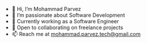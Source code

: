 - 👋 Hi, I’m Mohammad Parvez
- 👀 I’m passionate about Software Development
- 🌱 Currently working as a Software Engineer
- 💼 Open to collaborating on freelance projects
- 📫 Reach me at mohammad.parvez.tech@gmail.com


<!---
mohammadparvez921/mohammadparvez921 is a ✨ special ✨ repository because its `README.md` (this file) appears on your GitHub profile.
You can click the Preview link to take a look at your changes.
--->
